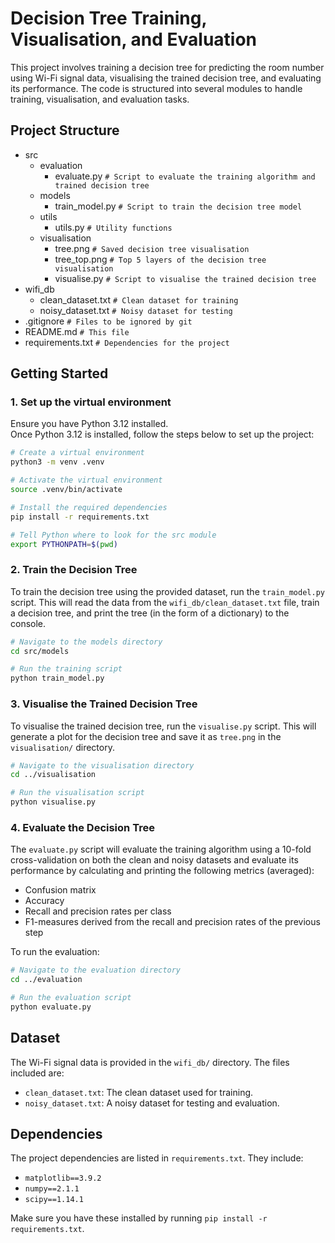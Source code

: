 # Decision Tree Training, Visualisation, and Evaluation

This project involves training a decision tree for predicting the room number using Wi-Fi signal data, visualising the
trained decision tree, and evaluating its performance. The code is structured into several modules to handle training,
visualisation, and evaluation tasks.

## Project Structure
- src
  - evaluation
    - evaluate.py `# Script to evaluate the training algorithm and trained decision tree`
  - models
    - train_model.py `# Script to train the decision tree model`
  - utils
    - utils.py `# Utility functions`
  - visualisation
    - tree.png `# Saved decision tree visualisation`
    - tree_top.png `# Top 5 layers of the decision tree visualisation`
    - visualise.py `# Script to visualise the trained decision tree`
- wifi_db
  - clean_dataset.txt `# Clean dataset for training`
  - noisy_dataset.txt `# Noisy dataset for testing`
- .gitignore `# Files to be ignored by git`
- README.md `# This file`
- requirements.txt `# Dependencies for the project`

## Getting Started

### 1. Set up the virtual environment
Ensure you have Python 3.12 installed.\
Once Python 3.12 is installed, follow the steps below to set up the project:

```bash
# Create a virtual environment
python3 -m venv .venv

# Activate the virtual environment
source .venv/bin/activate

# Install the required dependencies
pip install -r requirements.txt

# Tell Python where to look for the src module
export PYTHONPATH=$(pwd)
```

### 2. Train the Decision Tree
To train the decision tree using the provided dataset, run the `train_model.py` script. This will read the data from
the `wifi_db/clean_dataset.txt` file, train a decision tree, and print the tree (in the form of a dictionary) to the
console.

```bash
# Navigate to the models directory
cd src/models

# Run the training script
python train_model.py
```

### 3. Visualise the Trained Decision Tree
To visualise the trained decision tree, run the `visualise.py` script. This will generate a plot for the decision
tree and save it as `tree.png` in the `visualisation/` directory.

```bash
# Navigate to the visualisation directory
cd ../visualisation

# Run the visualisation script
python visualise.py
```

### 4. Evaluate the Decision Tree
The `evaluate.py` script will evaluate the training algorithm using a 10-fold cross-validation on both the
clean and noisy datasets and evaluate its performance by calculating and printing the following metrics (averaged):
- Confusion matrix
- Accuracy
- Recall and precision rates per class
- F1-measures derived from the recall and precision rates of the previous step

To run the evaluation:
```bash
# Navigate to the evaluation directory
cd ../evaluation

# Run the evaluation script
python evaluate.py
```

## Dataset
The Wi-Fi signal data is provided in the `wifi_db/` directory. The files included are:
- `clean_dataset.txt`: The clean dataset used for training.
- `noisy_dataset.txt`: A noisy dataset for testing and evaluation.

## Dependencies
The project dependencies are listed in `requirements.txt`. They include:
- `matplotlib==3.9.2`
- `numpy==2.1.1`
- `scipy==1.14.1`

Make sure you have these installed by running `pip install -r requirements.txt`.
